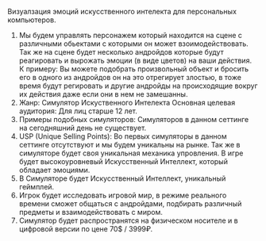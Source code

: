 Визуалзация эмоций искусственного интелекта для персональных компьютеров.
                        
1.	Мы будем управлять персонажем который находится на сцене с различными обьектами с которыми он может взоимодействовать. Так же на сцене будет несколько андройдов которые будут реагировать и вырожать эмоции (в виде цветов) на ваши действия. К примеру: Вы можете подобрать произвольный объект и бросить его в одного из андройдов он на это отрегирует злостью, в тоже время будут регировать и другие андройды на происходящие вокруг их действия даже если они в нем не замешанны.
2.	Жанр: Симулятор Искуственного Интелекта
Основная целевая аудитория: Для лиц старше 12 лет.
4.	Примеры подобных симуляторов: Симуляторов в данном сеттинге на сегодняшний день не существует.
5.	USP (Unique Selling Points): Во первых симуляторы в данном сеттинге отсутствуют и мы будем уникальны на рынке. Так же в симуляторе будет своя уникальная механика упровления. В игре будет высокоуровневый Искусственный Интеллект, который обладает эмоциями.
6.	В Симуляторе будет Искусственный Интеллект, уникальный геймплей.
7.	Игрок будет исследовать игровой мир, в режиме реального времени сможет общаться с андройдами, подбирать различный предметы и взаимодействовать с миром.
9.	Симулятор будет распространятся на физическом носителе и в цифровой версии по цене 70$ / 3999₽.

